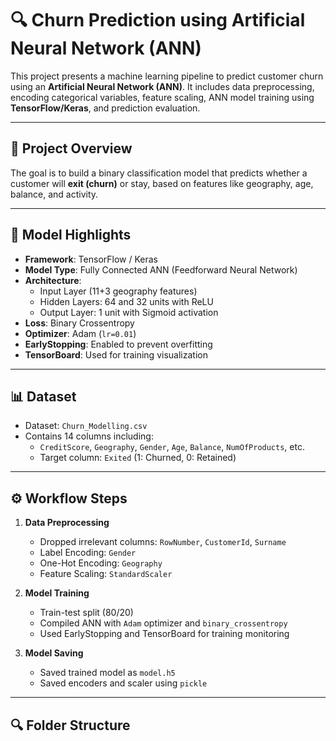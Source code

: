 # 🔍 Churn Prediction using Artificial Neural Network (ANN)

This project presents a machine learning pipeline to predict customer churn using an **Artificial Neural Network (ANN)**. It includes data preprocessing, encoding categorical variables, feature scaling, ANN model training using **TensorFlow/Keras**, and prediction evaluation.

---

## 📁 Project Overview

The goal is to build a binary classification model that predicts whether a customer will **exit (churn)** or stay, based on features like geography, age, balance, and activity.

---

## 🧠 Model Highlights

- **Framework**: TensorFlow / Keras
- **Model Type**: Fully Connected ANN (Feedforward Neural Network)
- **Architecture**:
  - Input Layer (11+3 geography features)
  - Hidden Layers: 64 and 32 units with ReLU
  - Output Layer: 1 unit with Sigmoid activation
- **Loss**: Binary Crossentropy
- **Optimizer**: Adam (`lr=0.01`)
- **EarlyStopping**: Enabled to prevent overfitting
- **TensorBoard**: Used for training visualization

---

## 📊 Dataset

- Dataset: `Churn_Modelling.csv`  
- Contains 14 columns including:
  - `CreditScore`, `Geography`, `Gender`, `Age`, `Balance`, `NumOfProducts`, etc.
  - Target column: `Exited` (1: Churned, 0: Retained)

---

## ⚙️ Workflow Steps

1. **Data Preprocessing**
   - Dropped irrelevant columns: `RowNumber`, `CustomerId`, `Surname`
   - Label Encoding: `Gender`
   - One-Hot Encoding: `Geography`
   - Feature Scaling: `StandardScaler`

2. **Model Training**
   - Train-test split (80/20)
   - Compiled ANN with `Adam` optimizer and `binary_crossentropy`
   - Used EarlyStopping and TensorBoard for training monitoring

3. **Model Saving**
   - Saved trained model as `model.h5`
   - Saved encoders and scaler using `pickle`

---

## 🔍 Folder Structure

